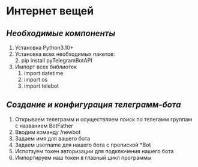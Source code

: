 # Интернет вещей
## _Необходимые компоненты_

1. Установка Python3.10+
2. Установка всех необходимых пакетов:  
    2. pip install pyTelegramBotAPI
3. Импорт всех библиотек
    1. import datetime
    2. import os
    4. import telebot 
## _Создание и конфигурация телеграмм-бота_
1. Открываем телеграмм и осуществляем поиск по телегамм группам 
с названием BotFather 
2. Вводим команду /newbot
3. Задаем имя для вашего бота 
4. Задаем username для нашего бота с препиской *Bot
5. Испотзуем токен авторизации для подключения нашего бота
6. Импортируем наш токен в главный цикл программы 
